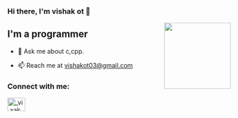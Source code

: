 ### Hi there, I'm vishak ot 👋

<img align='right' src='https://github.com/Rishit-dagli/Rishit-dagli/blob/master/images/octocat-anime.gif' width='150"'>

## I'm a programmer

- 💬 Ask me about c,cpp.

- 📫 Reach me at vishakot03@gmail.com

### Connect with me:

<a href="https://instagram.com/_vi.xak_ot_" target="blank"><img align="center" src="https://raw.githubusercontent.com/rahuldkjain/github-profile-readme-generator/master/src/images/icons/Social/instagram.svg" alt="_vi.xak_ot_" height="30" width="40" /></a>
